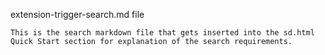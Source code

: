 extension-trigger-search.md file

    This is the search markdown file that gets inserted into the sd.html Quick Start section for explanation of the search requirements.
    